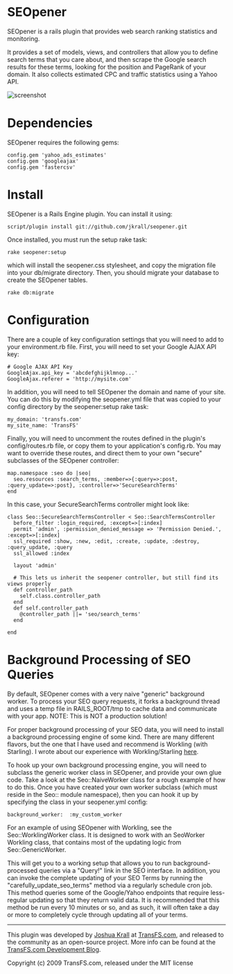 SEOpener
========

SEOpener is a rails plugin that provides web search ranking statistics and monitoring.

It provides a set of models, views, and controllers that allow you to define search terms that you care about, and then scrape the Google search results for these terms, looking for the position and PageRank of your domain.  It also collects estimated CPC and traffic statistics using a Yahoo API.

![screenshot](http://github.com/jkrall/seopener/raw/master/doc/screenshot.png "SEOpener Screenshot")


Dependencies
========

SEOpener requires the following gems:

    config.gem 'yahoo_ads_estimates'
    config.gem 'googleajax'
    config.gem 'fastercsv'


Install
========

SEOpener is a Rails Engine plugin.  You can install it using:

    script/plugin install git://github.com/jkrall/seopener.git

Once installed, you must run the setup rake task:

    rake seopener:setup

which will install the seopener.css stylesheet, and copy the migration file into your db/migrate directory.
Then, you should migrate your database to create the SEOpener tables.

    rake db:migrate


Configuration
=========

There are a couple of key configuration settings that you will need to add to your environment.rb file.
First, you will need to set your Google AJAX API key:

    # Google AJAX API Key
    GoogleAjax.api_key = 'abcdefghijklmnop...'
    GoogleAjax.referer = 'http://mysite.com'

In addition, you will need to tell SEOpener the domain and name of your site.  You can do this by modifying the seopener.yml file that was copied to your config directory by the seopener:setup rake task:

    my_domain: 'transfs.com'
    my_site_name: 'TransFS'


Finally, you will need to uncomment the routes defined in the plugin's config/routes.rb file, or copy them to your application's config.rb.  You may want to override these routes, and direct them to your own "secure" subclasses of the SEOpener controller:

    map.namespace :seo do |seo|
      seo.resources :search_terms, :member=>{:query=>:post, :query_update=>:post}, :controller=>'SecureSearchTerms'
    end

In this case, your SecureSearchTerms controller might look like:

    class Seo::SecureSearchTermsController < Seo::SearchTermsController
      before_filter :login_required, :except=>[:index]
      permit 'admin', :permission_denied_message => 'Permission Denied.', :except=>[:index]
      ssl_required :show, :new, :edit, :create, :update, :destroy, :query_update, :query
      ssl_allowed :index

      layout 'admin'

      # This lets us inherit the seopener controller, but still find its views properly
      def controller_path
        self.class.controller_path
      end
      def self.controller_path
        @controller_path ||= 'seo/search_terms'
      end

    end




Background Processing of SEO Queries
==========

By default, SEOpener comes with a very naive "generic" background worker.
To process your SEO query requests, it forks a background thread and uses a temp file in RAILS_ROOT/tmp to cache data and communicate with your app.  NOTE: This is NOT a production solution!

For proper background processing of your SEO data, you will need to install a background processing engine of some kind.  There are many different flavors, but the one that I have used and recommend is Workling (with Starling).  I wrote about our experience with Workling/Starling [here](http://transfs.com/devblog/2009/04/06/goodbye-backgroundrb-hello-workling-starling/).

To hook up your own background processing engine, you will need to subclass the generic worker class in SEOpener, and provide your own glue code.  Take a look at the Seo::NaiveWorker class for a rough example of how to do this.  Once you have created your own worker subclass (which must reside in the Seo:: module namespace), then you can hook it up by specifying the class in your seopener.yml config:

    background_worker:  :my_custom_worker

For an example of using SEOpener with Workling, see the Seo::WorklingWorker class.  It is designed to work with an SeoWorker Workling class, that contains most of the updating logic from Seo::GenericWorker.

This will get you to a working setup that allows you to run background-processed queries via a "Query!" link in the SEO interface.  In addition, you can invoke the complete updating of your SEO Terms by running the "carefully_update_seo_terms" method via a regularly schedule cron job.  This method queries some of the Google/Yahoo endpoints that require less-regular updating so that they return valid data.  It is recommended that this method be run every 10 minutes or so, and as such, it will often take a day or more to completely cycle through updating all of your terms.

--------------




This plugin was developed by [Joshua Krall](http://github.com/jkrall) at [TransFS.com](http://transfs.com), and released to the community as an open-source project.  More info can be found at the [TransFS.com Development Blog](http://transfs.com/devblog).

Copyright (c) 2009 TransFS.com, released under the MIT license

